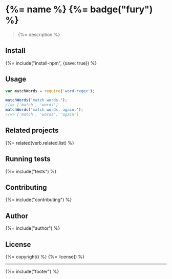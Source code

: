 # {%= name %} {%= badge("fury") %}

> {%= description %}

## Install
{%= include("install-npm", {save: true}) %}

## Usage

```js
var matchWords = require('word-regex');

matchWords('match words.');
//=> ['match', 'words']
matchWords('match words, again.');
//=> ['match', 'words', 'again']
```

## Related projects
{%= related(verb.related.list) %}  

## Running tests
{%= include("tests") %}

## Contributing
{%= include("contributing") %}

## Author
{%= include("author") %}

## License
{%= copyright() %}
{%= license() %}

***

{%= include("footer") %}
